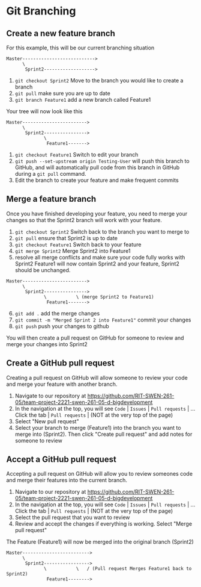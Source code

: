 # Git Branching

## Create a new feature branch

For this example, this will be our current branching situation

```
Master--------------------------->
      \
       Sprint2------------------->
```

1. `git checkout Sprint2` Move to the branch you would like to create a branch
2. `git pull` make sure you are up to date
3. `git branch Feature1` add a new branch called Feature1

Your tree will now look like this

```
Master------------------------>
      \
       Sprint2---------------->
              \
               Feature1------->
```

1. `git checkout Feature1` Switch to edit your branch
2. `git push --set-upstream origin Testing-User` will push this branch to GitHub, and will automatically pull code from this branch in GitHub during a `git pull` command.
3. Edit the branch to create your feature and make frequent commits

## Merge a feature branch

Once you have finished developing your feature, you need to merge your changes so that the Sprint2 branch will work with your feature.

1. `git checkout Sprint2` Switch back to the branch you want to merge to
2. `git pull` ensure that Sprint2 is up to date
3. `git checkout Feature1` Switch back to your feature
4. `git merge Sprint2` Merge Sprint2 into Feature1
5. resolve all merge conflicts and make sure your code fully works with Sprint2
   Feature1 will now contain Sprint2 and your feature, Sprint2 should be unchanged.<br/>

```
Master------------------------>
      \
       Sprint2---------------->
              \           \ (merge Sprint2 to Feature1)
               Feature1------->
```

6. `git add .` add the merge changes
7. `git commit -m "Merged Sprint 2 into Feature1"` commit your changes
8. `git push` push your changes to github

You will then create a pull request on GitHub for someone to review and merge your changes into Sprint2

## Create a GitHub pull request

Creating a pull request on GitHub will allow someone to review your code and merge your feature with another branch.

1. Navigate to our repository at https://github.com/RIT-SWEN-261-05/team-project-2221-swen-261-05-d-bigdevelopment
2. In the navigation at the top, you will see `Code` | `Issues` | `Pull requests` | ... Click the tab | `Pull requests` | (NOT at the very top of the page)
3. Select "New pull request"
4. Select your branch to merge (Feature1) into the branch you want to merge into (Sprint2). Then click "Create pull request" and add notes for someone to review

## Accept a GitHub pull request

Accepting a pull request on GitHub will allow you to review someones code and merge their features into the current branch.

1. Navigate to our repository at https://github.com/RIT-SWEN-261-05/team-project-2221-swen-261-05-d-bigdevelopment
2. In the navigation at the top, you will see `Code` | `Issues` | `Pull requests` | ... Click the tab | `Pull requests` | (NOT at the very top of the page)
3. Select the pull request that you want to review
4. Review and accept the changes if everything is working. Select "Merge pull request"

The Feature (Feature1) will now be merged into the original branch (Sprint2)

```
Master------------------------->
      \
       Sprint2----------------->
              \           \   / (Pull request Merges Feature1 back to Sprint2)
               Feature1-------->
```
